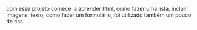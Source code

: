 com esse projeto comecei a aprender html, como fazer uma lista, incluir imagens, texto, como fazer um formulário, foi utilizado também um pouco de css.
